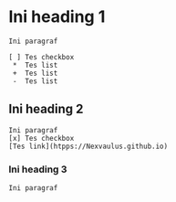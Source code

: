 # Ini heading 1
    Ini paragraf

    [ ] Tes checkbox
     *  Tes list 
     +  Tes list
     -  Tes list

## Ini heading 2
    Ini paragraf 
    [x] Tes checkbox
    [Tes link](htpps://Nexvaulus.github.io)

### Ini heading 3
    Ini paragraf
    
